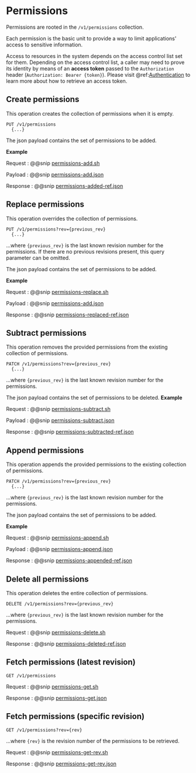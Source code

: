 # Permissions

Permissions are rooted in the `/v1/permissions` collection.

Each permission is the basic unit to provide a way to limit applications' access to sensitive information.  

Access to resources in the system depends on the access control list set for them. Depending on the access control list, a caller may need to prove its identity by means of an **access token** passed to the `Authorization` header (`Authorization: Bearer {token}`). Please visit @ref:[Authentication](./authentication.md) to learn more about how to retrieve an access token.


## Create permissions

This operation creates the collection of permissions when it is empty.
```
PUT /v1/permissions
  {...}
```

The json payload contains the set of permissions to be added.

**Example**

Request
:   @@snip [permissions-add.sh](../assets/permissions-add.sh)

Payload
:   @@snip [permissions-add.json](../assets/permissions-add.json)

Response
:   @@snip [permissions-added-ref.json](../assets/permissions-added-ref.json)


## Replace permissions

This operation overrides the collection of permissions.
```
PUT /v1/permissions?rev={previous_rev}
  {...}
```

...where ``{previous_rev}`` is the last known revision number for the permissions.
If there are no previous revisions present, this query parameter can be omitted.

The json payload contains the set of permissions to be added.

**Example**

Request
:   @@snip [permissions-replace.sh](../assets/permissions-replace.sh)

Payload
:   @@snip [permissions-add.json](../assets/permissions-add.json)

Response
:   @@snip [permissions-replaced-ref.json](../assets/permissions-replaced-ref.json)


## Subtract permissions

This operation removes the provided permissions from the existing collection of permissions.

```
PATCH /v1/permissions?rev={previous_rev}
  {...}
```
...where ``{previous_rev}`` is the last known revision number for the permissions.

The json payload contains the set of permissions to be deleted.
**Example**

Request
:   @@snip [permissions-subtract.sh](../assets/permissions-subtract.sh)

Payload
:   @@snip [permissions-subtract.json](../assets/permissions-subtract.json)

Response
:   @@snip [permissions-subtracted-ref.json](../assets/permissions-subtracted-ref.json)

## Append permissions

This operation appends the provided permissions to the existing collection of  permissions.

```
PATCH /v1/permissions?rev={previous_rev}
  {...}
```
...where ``{previous_rev}`` is the last known revision number for the permissions.

The json payload contains the set of permissions to be added.

**Example**

Request
:   @@snip [permissions-append.sh](../assets/permissions-append.sh)

Payload
:   @@snip [permissions-append.json](../assets/permissions-append.json)

Response
:   @@snip [permissions-appended-ref.json](../assets/permissions-appended-ref.json)

## Delete all permissions

This operation deletes the entire collection of permissions.

```
DELETE /v1/permissions?rev={previous_rev}
```

...where ``{previous_rev}`` is the last known revision number for the permissions.


Request
:   @@snip [permissions-delete.sh](../assets/permissions-delete.sh)

Response
:   @@snip [permissions-deleted-ref.json](../assets/permissions-deleted-ref.json)


## Fetch permissions (latest revision)

```
GET /v1/permissions
```

Request
:   @@snip [permissions-get.sh](../assets/permissions-get.sh)

Response
:   @@snip [permissions-get.json](../assets/permissions-get.json)

## Fetch permissions (specific revision)
```
GET /v1/permissions?rev={rev}
```

...where `{rev}` is the revision number of the permissions to be retrieved.

Request
:   @@snip [permissions-get-rev.sh](../assets/permissions-get-rev.sh)

Response
:   @@snip [permissions-get-rev.json](../assets/permissions-get-rev.json)